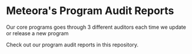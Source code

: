 # Meteora's Program Audit Reports

Our core programs goes through 3 different auditors each time we update or release a new program

Check out our program audit reports in this repository.

